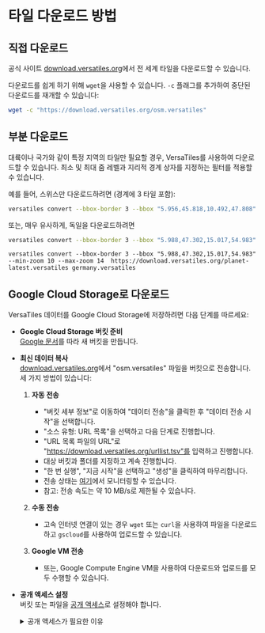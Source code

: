 # 타일 다운로드 방법

## 직접 다운로드

공식 사이트 [download.versatiles.org](https://download.versatiles.org/)에서 전 세계 타일을 다운로드할 수 있습니다.

다운로드를 쉽게 하기 위해 `wget`을 사용할 수 있습니다. `-c` 플래그를 추가하여 중단된 다운로드를 재개할 수 있습니다:

```bash
wget -c "https://download.versatiles.org/osm.versatiles"
```

## 부분 다운로드

대륙이나 국가와 같이 특정 지역의 타일만 필요할 경우, VersaTiles를 사용하여 다운로드할 수 있습니다. 최소 및 최대 줌 레벨과 지리적 경계 상자를 지정하는 필터를 적용할 수 있습니다.

예를 들어, 스위스만 다운로드하려면 (경계에 3 타일 포함):
```bash
versatiles convert --bbox-border 3 --bbox "5.956,45.818,10.492,47.808" https://download.versatiles.org/osm.versatiles switzerland.versatiles
```

또는, 매우 유사하게, 독일을 다운로드하려면
```bash
versatiles convert --bbox-border 3 --bbox "5.988,47.302,15.017,54.983" https://download.versatiles.org/osm.versatiles germany.versatiles
```
~~~shell
versatiles convert --bbox-border 3 --bbox "5.988,47.302,15.017,54.983" --min-zoom 10 --max-zoom 14  https://download.versatiles.org/planet-latest.versatiles germany.versatiles
~~~

## Google Cloud Storage로 다운로드

VersaTiles 데이터를 Google Cloud Storage에 저장하려면 다음 단계를 따르세요:

- **Google Cloud Storage 버킷 준비**  
  [Google 문서](https://cloud.google.com/storage/docs/creating-buckets)를 따라 새 버킷을 만듭니다.

- **최신 데이터 복사**  
  [download.versatiles.org](https://download.versatiles.org/)에서 "osm.versatiles" 파일을 버킷으로 전송합니다. 세 가지 방법이 있습니다:

  1. **자동 전송**
      - "버킷 세부 정보"로 이동하여 "데이터 전송"을 클릭한 후 "데이터 전송 시작"을 선택합니다.
      - "소스 유형: URL 목록"을 선택하고 다음 단계로 진행합니다.
      - "URL 목록 파일의 URL"로 "https://download.versatiles.org/urllist.tsv"를 입력하고 진행합니다.
      - 대상 버킷과 폴더를 지정하고 계속 진행합니다.
      - "한 번 실행", "지금 시작"을 선택하고 "생성"을 클릭하여 마무리합니다.
      - 전송 상태는 [여기](https://console.cloud.google.com/transfer/jobs)에서 모니터링할 수 있습니다.
      - 참고: 전송 속도는 약 10 MB/s로 제한될 수 있습니다.

   2. **수동 전송**
      - 고속 인터넷 연결이 있는 경우 `wget` 또는 `curl`을 사용하여 파일을 다운로드하고 `gscloud`를 사용하여 업로드할 수 있습니다.

   3. **Google VM 전송**
      - 또는, Google Compute Engine VM을 사용하여 다운로드와 업로드를 모두 수행할 수 있습니다.

- **공개 액세스 설정**  
  버킷 또는 파일을 [공개 액세스](https://cloud.google.com/storage/docs/access-control/making-data-public)로 설정해야 합니다.
  <details><summary>공개 액세스가 필요한 이유</summary>
  VersaTiles는 현재 Google Cloud 인증을 지원하지 않습니다. 따라서, HTTPS를 통해 데이터를 검색하려면 공개 액세스가 필요합니다. 향후 버전에서는 Google Cloud Run의 자동 인증을 지원할 수 있습니다. 자세한 내용은 [issue versatiles-rs#22](https://github.com/versatiles-org/versatiles-rs/issues/22)를 참조하세요.</details>
